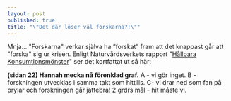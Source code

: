 ```yaml
---
layout: post
published: true
title: "\"Det där löser väl forskarna?!\""
---
```




Mnja... "Forskarna" verkar själva ha ”forskat” fram att det knappast går att "forska" sig ur krisen. Enligt Naturvårdsverkets rapport "[Hållbara Konsumtionsmönster](https://www.naturvardsverket.se/Documents/publikationer6400/978-91-620-6653-6.pdf?pid=14404)" ser det kortfattat ut så här: 

**(sidan 22) Hannah mecka nå förenklad graf.**
A - vi gör inget. 
B - forskningen utvecklas i samma takt som hittills.
C- vi drar ned som fan på prylar och forskningen går jättebra!
2 grdrs mål - hit måste vi.

